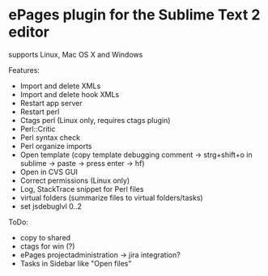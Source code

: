 
ePages plugin for the Sublime Text 2 editor
=================

supports Linux, Mac OS X and Windows

Features:
* Import and delete XMLs
* Import and delete hook XMLs
* Restart app server
* Restart perl
* Ctags perl (Linux only, requires ctags plugin)
* Perl::Critic
* Perl syntax check
* Perl organize imports
* Open template (copy template debugging comment -> strg+shift+o in sublime -> paste -> press enter -> hf)
* Open in CVS GUI
* Correct permissions (Linux only)
* Log, StackTrace snippet for Perl files
* virtual folders (summarize files to virtual folders/tasks)
* set jsdebuglvl 0..2

ToDo:
* copy to shared
* ctags for win (?)
* ePages projectadministration -> jira integration?
* Tasks in Sidebar like "Open files"
